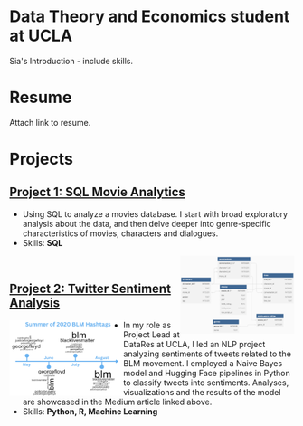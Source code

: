 # Data Theory and Economics student at UCLA
Sia's Introduction - include skills.

# Resume
Attach link to resume.

# Projects
## [Project 1: SQL Movie Analytics](https://phulambrikarsia.github.io/movies-project/)

- Using SQL to analyze a movies database. I start with broad exploratory analysis about the data, and then delve deeper into genre-specific characteristics of movies, characters and dialogues.
- Skills: **SQL**
<img align="right" width="40%" height="40%" src="/assets/img/schema.png">
<br>
  
## [Project 2: Twitter Sentiment Analysis](https://ucladatares.medium.com/twitter-sentiment-analysis-analyzing-the-use-of-hashtags-in-the-black-lives-matter-movement-f9e5d9013ff9)

<img align="left" width="40%" height="40%" src="/assets/img/timeline.png">

- In my role as Project Lead at DataRes at UCLA, I led an NLP project analyzing sentiments of tweets related to the BLM movement. I employed a Naive Bayes model and Hugging Face pipelines in Python to classify tweets into sentiments. Analyses, visualizations and the results of the model are showcased in the Medium article linked above.
- Skills: **Python, R, Machine Learning**

